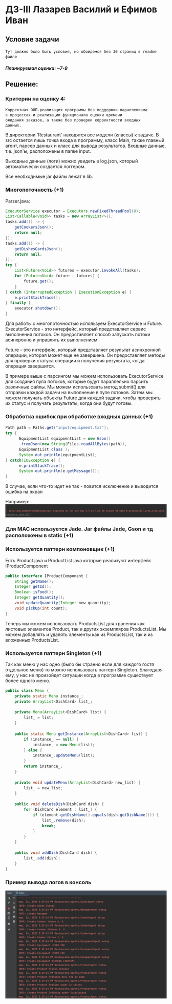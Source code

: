 # ДЗ-III Лазарев Василий и Ефимов Иван
## Условие задачи
```
Тут должно было быть условие, но обойдемся без 30 страниц в readme файле
```
##### Планируемая оценка: ~7-9

## Решение:
### Критерии на оценку 4:
```
Корректная ООП-реализация программы без поддержки параллелизма
в процессах и реализации функционала оценки времени 
ожидания заказов, а также без проверки корректности входных 
данных.
```
В директории 'Restaurant' находятся все модели (классы) к задаче. В src
остается лишь точка входа в программу, класс Main, также главный агент, парсер данных
и класс для вывода результатов. Входные данные, т.e. json'ы, расположены в папке
input. 

Выходные данные (логи) можно увидеть в log.json, который автоматически создается 
логгером. 

Все необходимые jar файлы лежат в lib.
### Многопоточность (+1)
Parser.java:
```Java
ExecutorService executor = Executors.newFixedThreadPool(8);
List<Callable<Void>> tasks = new ArrayList<>();
tasks.add(() -> {
    getCookersJson();
    return null;
});
tasks.add(() -> {
    getDishesCardsJson();
    return null;
});
try {
    List<Future<Void>> futures = executor.invokeAll(tasks);
    for (Future<Void> future : futures) {
        future.get();
    }
} catch (InterruptedException | ExecutionException e) {
    e.printStackTrace();
} finally {
    executor.shutdown();
}
```
Для работы с многопоточностью используем ExecutorService и Future.
ExecutorService - это интерфейс, который представляет сервис выполнения потоков. Он предоставляет способ запускать потоки асинхронно и управлять их выполнением.

Future - это интерфейс, который представляет результат асинхронной операции, которая может еще не завершена. Он предоставляет методы для проверки статуса операции и получения результата, когда операция завершится.

В примере выше с парсингом мы можем использовать 
ExecutorService для создания пула потоков, которые будут 
параллельно парсить различные файлы. Мы можем использовать 
метод submit() для отправки каждой задачи на выполнение в пуле 
потоков. Затем мы можем получать объекты Future для каждой 
задачи, чтобы проверять их статус и получать результаты, 
когда они будут готовы.

### Обработка ошибок при обработке входных данных (+1)
```java
Path path = Paths.get("input/equipment.txt");
try {
      EquipmentList equipmentList = new Gson()
      .fromJson(new String(Files.readAllBytes(path)), 
      EquipmentList.class );
      System.out.println(equipmentList);
} catch(IOException e) {
      e.printStackTrace();
      System.out.println(e.getMessage());
}
```
В случае, если что-то идет не так - ловится исключение и выводится ошибка на экран

Например:
![](static/iamgay.png)
### Для МАС используется Jade. Jar файлы Jade, Gson и тд расположены в static (+1)

### Используется паттерн компоновщик (+1)
Есть Product.java и ProductList.java которые реализуют интерфейс IProductComponent
```java
public interface IProductComponent {
    String getName();
    Integer getId();
    Boolean isFood();
    Integer getQuantity();
    void updateQuantity(Integer new_quantity);
    void pickUp(int count);
}
```
Теперь мы можем использовать ProductsList для хранения как листовых элементов Product, так и других экземпляров ProductsList. Мы можем добавлять и удалять элементы как из ProductsList, так и из вложенных ProductsList.

### Используется паттерн Singleton (+1)
Так как меню у нас одно (было бы странно если для каждого гостя отдельное меню) то можно использовать
паттерн Singleton. Благодаря ему, у нас не произойдет ситуации когда в программе существует более одного меню.

```java
public class Menu {
    private static Menu instance_;
    private ArrayList<DishCard> list_;

    private Menu(ArrayList<DishCard> list) {
        list_ = list;
    }

    public static Menu getInstance(ArrayList<DishCard> list) {
        if (instance_ == null) {
            instance_ = new Menu(list);
        } else {
            instance_.updateMenu(list);
        }
        return instance_;
    }

    private void updateMenu(ArrayList<DishCard> new_list) {
        list_ = new_list;
    }

    public void deleteDish(DishCard dish) {
        for (DishCard element : list_) {
            if (element.getDishName().equals(dish.getDishName())) {
                list_.remove(dish);
                break;
            }
        }
    }

    public void addDish(DishCard dish) {
        list_.add(dish);
    }
}
```
### Пример вывода логов в консоль
![](static/work.png)



